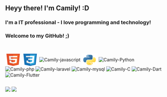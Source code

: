 ## Heyy there! I'm Camily! :D
### I'm a IT professional - I love programming and technology!
### Welcome to my GitHub! ;) 

##

<div style="display: inline_block"><br>
  <img align="center" alt="Camily-HTML" height="40" width=50" src="https://raw.githubusercontent.com/devicons/devicon/master/icons/html5/html5-original.svg">
  <img align="center" alt="Camily-CSS" height="40" width="50" src="https://raw.githubusercontent.com/devicons/devicon/master/icons/css3/css3-original.svg">
  <img align="center" alt="Camily-javascript" height="40" width="50" src="https://cdn.jsdelivr.net/gh/devicons/devicon/icons/javascript/javascript-original.svg">
  <img align="center" alt="Camily-Python" height="40" width="50" src="https://raw.githubusercontent.com/devicons/devicon/master/icons/python/python-original.svg">
  <img align="center" alt="Camily-Python" height="40" width="50" src="https://cdn.jsdelivr.net/gh/devicons/devicon/icons/flask/flask-original-wordmark.svg">
  <img align="center" alt="Camily-php" height="50" width="60" src="https://cdn.jsdelivr.net/gh/devicons/devicon/icons/php/php-original.svg">
  <img align="center" alt="Camily-laravel" height="40" width="50" src="https://cdn.jsdelivr.net/gh/devicons/devicon/icons/laravel/laravel-plain-wordmark.svg">   
  <img align="center" alt="Camily-mysql" height="50" width="60" src="https://cdn.jsdelivr.net/gh/devicons/devicon/icons/mysql/mysql-original-wordmark.svg"> 
  <img align="center" alt="Camily-C" height="50" width="60" src="https://cdn.jsdelivr.net/gh/devicons/devicon/icons/c/c-original.svg" />
  <img align="center" alt="Camily-Dart" height="50" width="60" src="https://cdn.jsdelivr.net/gh/devicons/devicon/icons/dart/dart-plain-wordmark.svg" />
  <img align="center" alt="Camily-Flutter" height="50" width="60" src="https://cdn.jsdelivr.net/gh/devicons/devicon/icons/flutter/flutter-original.svg" />

                                                                                                                                             
</div>


##
 
 
<div> 
  <a href = "mailto:ghellarcamily@gmail.com"><img src="https://img.shields.io/badge/-Gmail-%23333?style=for-the-badge&logo=gmail&logoColor=white" target="_blank"></a>
  <a href="https://www.linkedin.com/in/camily-do-nascimento-ghellar/" target="_blank"><img src="https://img.shields.io/badge/-LinkedIn-%230077B5?style=for-the-badge&logo=linkedin&logoColor=white" target="_blank"></a> 
  
</div>
